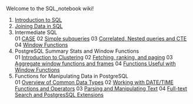 Welcome to the SQL_notebook wiki!  
1. [Introduction to SQL](https://github.com/ellen567/SQL_notebook/wiki/01-Introduction-to-SQL)
2. [Joining Data in SQL](https://github.com/ellen567/SQL_notebook/wiki/02-Joining-Data-in-SQL)
3. Intermediate SQL  
01 [CASE](https://github.com/ellen567/SQL_notebook/wiki/03-01-CASE)
02 [Simple subqueries](https://github.com/ellen567/SQL_notebook/wiki/03-02-Short-and-Simple-Subqueries)
03 [Correlated, Nested queries and CTE](https://github.com/ellen567/SQL_notebook/wiki/03-03-Correlated-Queries,-Nested-Queries,-and-Common-Table-Expressions)
04 [Window Functions](https://github.com/ellen567/SQL_notebook/wiki/03-04-Window-Functions)  
4. PostgreSQL Summary Stats and Window Functions  
01 [Introduction to Clustering](https://github.com/ellen567/SQL_notebook/wiki/04-01-Introduction-to-window-functions)
02 [Fetching, ranking, and paging](https://github.com/ellen567/SQL_notebook/wiki/04-02-Fetching,-Ranking-and-Paging)
03 [Aggregate window functions and frames](https://github.com/ellen567/SQL_notebook/wiki/04-03-Aggregate-window-functions-and-frames)
04 [Functions Useful with Window Functions](https://github.com/ellen567/SQL_notebook/wiki/04-04-Functions-Useful-with-Window-Functions)
5. Functions for Manipulating Data in PostgreSQL  
01 [Overview of Common Data Types](https://github.com/ellen567/SQL_notebook/wiki/05-01-Overview-of-Common-Data-Types)
02 [Working with DATE/TIME Functions and Operators](https://github.com/ellen567/SQL_notebook/wiki/05-02-Working-with-DATE-TIME-Functions-and-Operators)
03 [Parsing and Manipulating Text](https://github.com/ellen567/SQL_notebook/wiki/05-03-Parsing-and-Manipulating-Text)
04 [Full-text Search and PostgresSQL Extensions](https://github.com/ellen567/SQL_notebook/wiki/05-04-Full-text-Search-and-PostgresSQL-Extensions)